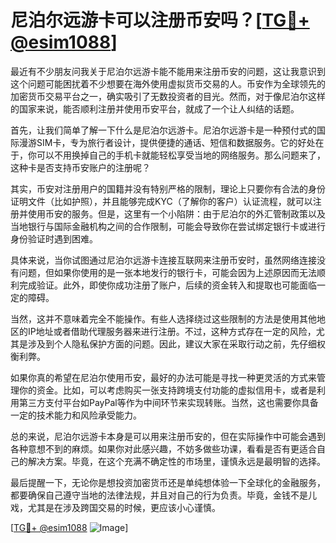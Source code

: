 # 尼泊尔远游卡可以注册币安吗？[[TG💪+ @esim1088](https://t.me/s/esim1088)]

最近有不少朋友问我关于尼泊尔远游卡能不能用来注册币安的问题，这让我意识到这个问题可能困扰着不少想要在海外使用虚拟货币交易的人。币安作为全球领先的加密货币交易平台之一，确实吸引了无数投资者的目光。然而，对于像尼泊尔这样的国家来说，能否顺利注册并使用币安平台，就成了一个让人纠结的话题。

首先，让我们简单了解一下什么是尼泊尔远游卡。尼泊尔远游卡是一种预付式的国际漫游SIM卡，专为旅行者设计，提供便捷的通话、短信和数据服务。它的好处在于，你可以不用换掉自己的手机卡就能轻松享受当地的网络服务。那么问题来了，这种卡是否支持币安账户的注册呢？

其实，币安对注册用户的国籍并没有特别严格的限制，理论上只要你有合法的身份证明文件（比如护照），并且能够完成KYC（了解你的客户）认证流程，就可以注册并使用币安的服务。但是，这里有一个小陷阱：由于尼泊尔的外汇管制政策以及当地银行与国际金融机构之间的合作限制，可能会导致你在尝试绑定银行卡或进行身份验证时遇到困难。

具体来说，当你试图通过尼泊尔远游卡连接互联网来注册币安时，虽然网络连接没有问题，但如果你使用的是一张本地发行的银行卡，可能会因为上述原因而无法顺利完成验证。此外，即使你成功注册了账户，后续的资金转入和提取也可能面临一定的障碍。

当然，这并不意味着完全不能操作。有些人选择绕过这些限制的方法是使用其他地区的IP地址或者借助代理服务器来进行注册。不过，这种方式存在一定的风险，尤其是涉及到个人隐私保护方面的问题。因此，建议大家在采取行动之前，先仔细权衡利弊。

如果你真的希望在尼泊尔使用币安，最好的办法可能是寻找一种更灵活的方式来管理你的资金。比如，可以考虑购买一张支持跨境支付功能的虚拟信用卡，或者是利用第三方支付平台如PayPal等作为中间环节来实现转账。当然，这也需要你具备一定的技术能力和风险承受能力。

总的来说，尼泊尔远游卡本身是可以用来注册币安的，但在实际操作中可能会遇到各种意想不到的麻烦。如果你对此感兴趣，不妨多做些功课，看看是否有更适合自己的解决方案。毕竟，在这个充满不确定性的市场里，谨慎永远是最明智的选择。

最后提醒一下，无论你是想投资加密货币还是单纯想体验一下全球化的金融服务，都要确保自己遵守当地的法律法规，并且对自己的行为负责。毕竟，金钱不是儿戏，尤其是在涉及跨国交易的时候，更应该小心谨慎。

[[TG💪+ @esim1088](https://t.me/s/esim1088) ![Image](https://i.postimg.cc/4NQfJmqS/Snipaste-2025-05-13-00-14-12.png)]